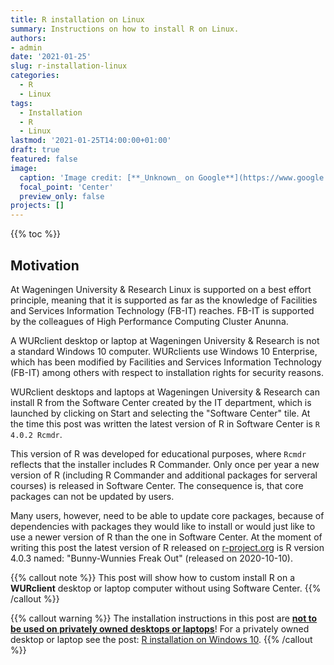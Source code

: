 ```yaml
---
title: R installation on Linux
summary: Instructions on how to install R on Linux.
authors:
- admin
date: '2021-01-25'
slug: r-installation-linux
categories:
  - R
  - Linux
tags:
  - Installation
  - R
  - Linux
lastmod: '2021-01-25T14:00:00+01:00'
draft: true
featured: false
image:
  caption: 'Image credit: [**_Unknown_ on Google**](https://www.google.com/)'
  focal_point: 'Center'
  preview_only: false
projects: []
---
```


{{% toc %}}

## Motivation
At Wageningen University & Research Linux is supported on a best effort principle, meaning that it is supported as far as the knowledge of Facilities and Services Information Technology (FB-IT) reaches. FB-IT is supported by the colleagues of High Performance Computing Cluster Anunna. <!-- and there is a support mail address: <a href="mailto:linux.beheer@wur.nl">linux.beheer AT wur.nl</a>, where support questions can be sent.-->

A WURclient desktop or laptop at Wageningen University & Research is not a standard Windows 10 computer. WURclients use Windows 10 Enterprise, which has been modified by Facilities and Services Information Technology (FB-IT) among others with respect to installation rights for security reasons.

WURclient desktops and laptops at Wageningen University & Research can install R from the Software Center created by the IT department, which is launched by clicking on Start and selecting the "Software Center" tile. At the time this post was written the latest version of R in Software Center is `R 4.0.2 Rcmdr`.

This version of R was developed for educational purposes, where `Rcmdr` reflects that the installer includes R Commander. Only once per year a new version of R (including R Commander and additional packages for serveral courses) is released in Software Center. The consequence is, that core packages can not be updated by users.

Many users, however, need to be able to update core packages, because of dependencies with packages they would like to install or would just like to use a newer version of R than the one in Software Center. At the moment of writing this post the latest version of R released on [r-project.org](https://www.r-project.org/) is R version 4.0.3 named: "Bunny-Wunnies Freak Out" (released on 2020-10-10).

{{% callout note %}}
This post will show how to custom install R on a **WURclient** desktop or laptop computer without using Software Center.
{{% /callout %}}

{{% callout warning %}}
The installation instructions in this post are <u>**not to be used on privately owned desktops or laptops**</u>! For a privately owned desktop or laptop see the post: [R installation on Windows 10](/post/2020/04/06/r-installation-windows-10/).
{{% /callout %}}

